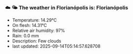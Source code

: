 ### ☁️ 🌤️  The weather in Florianópolis is: Florianópolis

- Temperature: 14.29°C
- On flesh: 14.31°C
- Relative air humidity: 97%
- Rain: 0.0 mm
- Description: Few clouds
- last updated: 2025-09-14T05:14:57.628708
